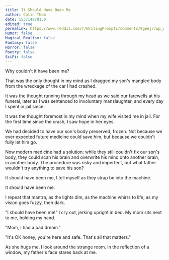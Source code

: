 ```yaml
---
title: It Should Have Been Me
author: Colin Thom
date: 1537149701.0
edited: true
permalink: https://www.reddit.com/r/WritingPrompts/comments/9geejr/wp_while_driving_you_hit_and_kill_a_boy_you_feel/
Humor: false
Magical Realism: false
Fantasy: false
Horror: false
Poetry: false
SciFi: false
---
```

Why couldn't it have been me?

That was the only thought in my mind as I dragged my son's mangled body from the wreckage of the car I had crashed.

It was the thought running through my head as we said our farewells at his funeral, later as I was sentenced to involuntary manslaughter, and every day I spent in jail since.

It was the thought foremost in my mind when my wife visited me in jail. For the first time since the crash, I saw hope in her eyes.

We had decided to have our son's body preserved, frozen. Not because we ever expected future medicine could save him, but because we couldn't fully let him go.

Now modern medicine had a solution; while they still couldn't fix our son's body, they could scan his brain and overwrite his mind onto another brain, in another body. The procedure was risky and imperfect, but what father wouldn't try anything to save his son?

It should have been me, I tell myself as they strap be into the machine.

It should have been me.

I repeat that mantra, as the lights dim, as the machine whirrs to life, as my vision goes fuzzy, then dark.

"I should have been me!" I cry out, jerking upright in bed. My mom sits next to me, holding my hand.

"Mom, I had a bad dream."

"It's OK honey, you're here and safe. That's all that matters."

As she hugs me, I look around the strange room. In the reflection of a window, my father's face stares back at me.
